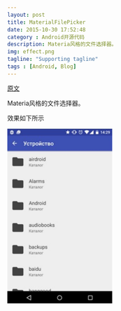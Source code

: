 ```yaml
---
layout: post
title: MaterialFilePicker
date: 2015-10-30 17:52:48
category : Android开源代码
description: Materia风格的文件选择器。
img: effect.png
tagline: "Supporting tagline"
tags : [Android, Blog]
---
```

[原文](https://github.com/nbsp-team/MaterialFilePicker)

Materia风格的文件选择器。

效果如下所示

<img src="/img/MaterialFilePicker/effect.png" title="effect" width="240" height="auto">